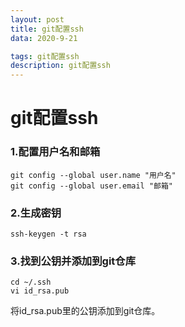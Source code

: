 ```yaml
---
layout: post
title: git配置ssh
data: 2020-9-21

tags: git配置ssh
description: git配置ssh
---
```


# **git配置ssh**

### 1.配置用户名和邮箱

```
git config --global user.name "用户名"
git config --global user.email "邮箱"
```

### 2.生成密钥

```
ssh-keygen -t rsa
```

### 3.找到公钥并添加到git仓库

```
cd ~/.ssh
vi id_rsa.pub
```

将id_rsa.pub里的公钥添加到git仓库。